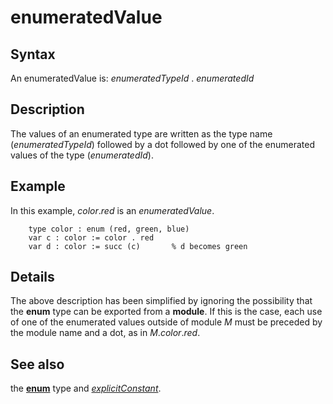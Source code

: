 
# enumeratedValue

## Syntax
An enumeratedValue is:   _enumeratedTypeId_ . _enumeratedId_

## Description
The values of an enumerated type are written as the type name (_enumeratedTypeId_) followed by a dot followed by one of the enumerated values of the type (_enumeratedId_).


## Example
In this example, _color_._red_ is an _enumeratedValue_.

        type color : enum (red, green, blue)
        var c : color := color . red
        var d : color := succ (c)       % d becomes green
## Details
The above description has been simplified by ignoring the possibility that the **enum** type can be exported from a **module**. If this is the case, each use of one of the enumerated values outside of module _M_ must be preceded by the module name and a dot, as in _M_._color_._red_.


## See also
the **[enum](enum.html)** type and _[explicitConstant](explicitconstant.html)_.

